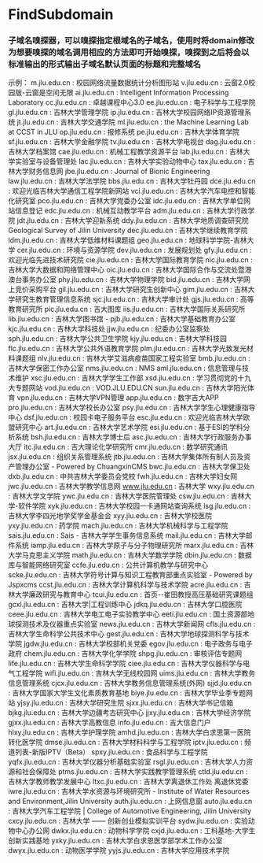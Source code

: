 # FindSubdomain
### 子域名嗅探器，可以嗅探指定根域名的子域名，使用时将domain修改为想要嗅探的域名调用相应的方法即可开始嗅探，嗅探到之后将会以标准输出的形式输出子域名默认页面的标题和完整域名

示例：
m.jlu.edu.cn : 校园网络流量数据统计分析图形站
v.jlu.edu.cn : 云窗2.0校园版-云窗是空间无限
ai.jlu.edu.cn : Intelligent Information Processing Laboratory
cc.jlu.edu.cn : 卓越课程中心3.0
ee.jlu.edu.cn : 电子科学与工程学院
gl.jlu.edu.cn : 吉林大学管理学院
ip.jlu.edu.cn : 吉林大学校园网络IP资源管理系统
jt.jlu.edu.cn : 吉林大学交通学院
ml.jlu.edu.cn : the Machine Learning Lab at CCST in JLU
op.jlu.edu.cn : 报修系统
pe.jlu.edu.cn : 吉林大学体育学院
sf.jlu.edu.cn : 吉林大学金融学院
tv.jlu.edu.cn : 吉林大学电视台
dag.jlu.edu.cn : 吉林大学档案馆
cae.jlu.edu.cn : 机械工程教学资源平台
lab.jlu.edu.cn : 吉林大学实验室与设备管理处
lac.jlu.edu.cn : 吉林大学实验动物中心
tax.jlu.edu.cn : 吉林大学财务信息网
jbe.jlu.edu.cn : Journal of Bionic Engineering
law.jlu.edu.cn : 吉林大学法学院
bbs.jlu.edu.cn : 吉林大学牡丹园
dce.jlu.edu.cn : 欢迎光临吉林大学通信工程学院新网站
vci.jlu.edu.cn : 吉林大学汽车电控和智能化研究室
pco.jlu.edu.cn : 吉林大学党委办公室
idc.jlu.edu.cn : 吉林大学单位网站信息登记
edc.jlu.edu.cn : 机械互动教学平台
adm.jlu.edu.cn : 吉林大学行政学院
jdt.jlu.edu.cn : 吉林大学迎新系统
ddy.jlu.edu.cn : 吉林大学地质调查研究院 Geological Survey of Jilin University
dec.jlu.edu.cn : 吉林大学继续教育学院
ldm.jlu.edu.cn : 吉林大学低维材料课题组
geo.jlu.edu.cn : 地球科学学院-吉林大学
cer.jlu.edu.cn : 环境与资源学院
dev.jlu.edu.cn : 发展规划处
gfy.jlu.edu.cn : 欢迎光临先进技术研究院
cie.jlu.edu.cn : 吉林大学国际教育学院
nic.jlu.edu.cn : 吉林大学大数据和网络管理中心
oic.jlu.edu.cn : 吉林大学国际合作与交流处暨港澳台事务办公室
phy.jlu.edu.cn : 吉林大学物理学院
bid.jlu.edu.cn : 吉林大学网上竞价采购平台
gil.jlu.edu.cn : 吉林大学研究生创新中心
gim.jlu.edu.cn : 吉林大学研究生教育管理信息系统
sjc.jlu.edu.cn : 吉林大学审计处
gjs.jlu.edu.cn : 高等教育研究所
pic.jlu.edu.cn : 吉大图库
iis.jlu.edu.cn : 吉林大学国际关系研究所
lib.jlu.edu.cn : 吉林大学图书馆 -
pjb.jlu.edu.cn : 吉林大学基础教育办公室
kjc.jlu.edu.cn : 吉林大学科技处
jjw.jlu.edu.cn : 纪委办公室监察处
sph.jlu.edu.cn : 吉林大学公共卫生学院
kjy.jlu.edu.cn : 吉林大学科技园
flc.jlu.edu.cn : 吉林大学公共外语教育学院
plm.jlu.edu.cn : 吉林大学光致发光材料课题组
nlv.jlu.edu.cn : 吉林大学艾滋病疫苗国家工程实验室
bmb.jlu.edu.cn : 吉林大学保密工作办公室
nms.jlu.edu.cn : NMS
aml.jlu.edu.cn : 信息管理与技术维护
xsc.jlu.edu.cn : 吉林大学学生工作部
xsd.jlu.edu.cn : 学习贯彻党的十九大专题网站
vod.jlu.edu.cn : VOD.JLU.EDU.CN
sun.jlu.edu.cn : 吉林大学阳光体育
vpn.jlu.edu.cn : 吉林大学VPN管理
app.jlu.edu.cn : 数字吉大APP
pro.jlu.edu.cn : 吉林大学校长办公室
psy.jlu.edu.cn : 吉林大学学生心理健康指导中心
dsf.jlu.edu.cn : 校园卡电子服务平台
esc.jlu.edu.cn : 欢迎光临吉林大学欧盟研究中心
art.jlu.edu.cn : 吉林大学艺术学院
esi.jlu.edu.cn : 基于ESI的学科分析系统
bsh.jlu.edu.cn : 吉林大学博士后
asc.jlu.edu.cn : 吉林大学行政服务办事大厅
itc.jlu.edu.cn : 吉大理论化学研究所
cmr.jlu.edu.cn : 数学研究通讯
jsx.jlu.edu.cn : 组织关系管理系统
jtb.jlu.edu.cn : 吉林大学集体所有制人员及资产管理办公室 - Powered by ChuangxinCMS
bwc.jlu.edu.cn : 吉林大学保卫处
dxb.jlu.edu.cn : 中共吉林大学委员会党校
fwh.jlu.edu.cn : 吉林大学妇女网
jwc.jlu.edu.cn : 吉林大学教学信息网
www.jlu.edu.cn : 吉林大学
wxy.jlu.edu.cn : 吉林大学文学院
ywc.jlu.edu.cn : 吉林大学医院管理处
csw.jlu.edu.cn : 吉林大学-软件学院
xyk.jlu.edu.cn : 吉林大学校园一卡通网站查询系统
lsg.jlu.edu.cn : 吉林大学李四光地学奖学金基金会
xyy.jlu.edu.cn : 吉林大学校医院
yxy.jlu.edu.cn : 药学院
mach.jlu.edu.cn : 吉林大学机械科学与工程学院
sais.jlu.edu.cn : Sais - 吉林大学学生事务信息系统
mail.jlu.edu.cn : 吉林大学邮件系统
iamp.jlu.edu.cn : 吉林大学原子与分子物理研究所
marx.jlu.edu.cn : 吉林大学马克思主义学院
math.jlu.edu.cn : 吉林大学数学学院
dbin.jlu.edu.cn : 数据库与智能网络研究室
ccfe.jlu.edu.cn : 公共计算机教学与研究中心
scke.jlu.edu.cn : 吉林大学符号计算与知识工程教育部重点实验室 - Powered by Jspxcms
ccst.jlu.edu.cn : 吉林大学计算机科学与技术学院
acre.jlu.edu.cn : 吉林大学廉政研究与教育中心
tcui.jlu.edu.cn : 首页--崔田教授高压基础研究课题组
gcxl.jlu.edu.cn : 吉林大学|工程训练中心
jdkq.jlu.edu.cn : 吉林大学口腔医院
ceee.jlu.edu.cn : 吉林大学电工电子实验教学中心
eeti.jlu.edu.cn : 国土资源部地球探测技术及仪器重点实验室
news.jlu.edu.cn : 吉林大学新闻网
cfls.jlu.edu.cn : 吉林大学生命科学公共技术中心
gest.jlu.edu.cn : 吉林大学地球探测科学与技术学院
jgdw.jlu.edu.cn : 吉林大学校部机关党委
egov.jlu.edu.cn : 电子政务与电子政府
chem.jlu.edu.cn : 吉林大学化学学院
shpg.jlu.edu.cn : 审核评估专题网
life.jlu.edu.cn : 吉林大学生命科学学院
ciee.jlu.edu.cn : 吉林大学仪器科学与电气工程学院
wifi.jlu.edu.cn : 吉林大学无线校园网
uims.jlu.edu.cn : 吉林大学教务信息管理系统
cjcx.jlu.edu.cn : 吉林大学教务信息管理系统(外网)
sjjd.jlu.edu.cn : 吉林大学国家大学生文化素质教育基地
biye.jlu.edu.cn : 吉林大学毕业季专题网站
yjsy.jlu.edu.cn : 吉林大学研究生院
sjxx.jlu.edu.cn : 吉林大学书记信箱
bjkg.jlu.edu.cn : 吉林大学边疆考古研究中心
jjxy.jlu.edu.cn : 吉林大学经济学院
gjxx.jlu.edu.cn : 吉林大学高教信息
info.jlu.edu.cn : 吉大信息门户
hlxy.jlu.edu.cn : 吉林大学护理学院
amhd.jlu.edu.cn : 吉林大学白求恩第一医院转化医学院
dmse.jlu.edu.cn : 吉林大学材料科学与工程学院
iptv.jlu.edu.cn : 频道列表-新版IPTV（Beta）
spxy.jlu.edu.cn : 食品科学与工程学院
yqfx.jlu.edu.cn : 吉林大学仪器分析基础实验室
rsgl.jlu.edu.cn : 吉林大学人力资源和社会保障处
ptms.jlu.edu.cn : 吉林大学实践教学管理系统
ctld.jlu.edu.cn : 吉林大学教师教学发展中心
ltxc.jlu.edu.cn : 吉林大学离退休工作处 离退休党委
iwre.jlu.edu.cn : 吉林大学水资源与环境研究所 - Institute of Water Resources and Environment,Jilin University
auth.jlu.edu.cn : 上网信息窗
auto.jlu.edu.cn : 吉林大学汽车工程学院 | College of Automotive Engineering, Jilin University
cxcy.jlu.edu.cn : 吉林大学 —— 创新创业模拟实训平台
sydw.jlu.edu.cn : 实验动物中心办公网
dwkx.jlu.edu.cn : 动物科学学院
cxjd.jlu.edu.cn : 工科基地-大学生创新实践基地
yxky.jlu.edu.cn : 吉林大学白求恩医学部学术工作办公室
dwyx.jlu.edu.cn : 动物医学学院
yyjs.jlu.edu.cn : 吉林大学应用技术学院
